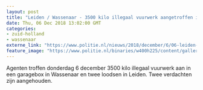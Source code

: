```yaml
---
layout: post
title: "Leiden / Wassenaar - 3500 kilo illegaal vuurwerk aangetroffen in Leiden en Wassenaar"
date: Thu, 06 Dec 2018 13:02:00 GMT
categories: 
- zuid-holland 
- wassenaar 
externe_link: "https://www.politie.nl/nieuws/2018/december/6/06-leiden-3500-kilo-illegaal-vuurwerk-aangetroffen-in-leiden-en-wassenaar.html"
feature_image: "https://www.politie.nl/binaries/w400h225/content/gallery/politie/nieuws/2018/december/06-dh/06-12-2018/illegaal-vuurwerk-3-061218.jpg"
---
```


Agenten troffen donderdag 6 december 3500 kilo illegaal vuurwerk aan in een garagebox in Wassenaar en twee loodsen in Leiden. Twee verdachten zijn aangehouden.
